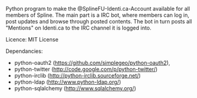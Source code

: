 Python program to make the @SplineFU-Identi.ca-Account available for all 
members of Spline. The main part is a IRC bot, where members can log in, 
post updates and browse through posted contents. The bot in turn posts all
"Mentions" on Identi.ca to the IRC channel it is logged into.

Licence: MIT License

Dependancies:

 * python-oauth2 (https://github.com/simplegeo/python-oauth2), 
 * python-twitter (http://code.google.com/p/python-twitter/)
 * python-irclib (http://python-irclib.sourceforge.net/)
 * python-ldap (http://www.python-ldap.org/)
 * python-sqlalchemy (http://www.sqlalchemy.org/)
